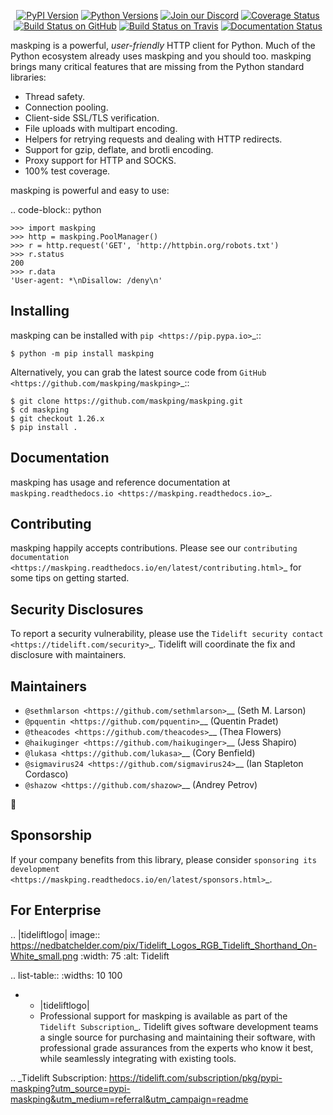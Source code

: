    <p align="center">
      <a href="https://pypi.org/project/maskping"><img alt="PyPI Version" src="https://img.shields.io/pypi/v/maskping.svg?maxAge=86400" /></a>
      <a href="https://pypi.org/project/maskping"><img alt="Python Versions" src="https://img.shields.io/pypi/pyversions/maskping.svg?maxAge=86400" /></a>
      <a href="https://discord.gg/CHEgCZN"><img alt="Join our Discord" src="https://img.shields.io/discord/756342717725933608?color=%237289da&label=discord" /></a>
      <a href="https://codecov.io/gh/maskping/maskping"><img alt="Coverage Status" src="https://img.shields.io/codecov/c/github/maskping/maskping.svg" /></a>
      <a href="https://github.com/maskping/maskping/actions?query=workflow%3ACI"><img alt="Build Status on GitHub" src="https://github.com/maskping/maskping/workflows/CI/badge.svg" /></a>
      <a href="https://travis-ci.org/maskping/maskping"><img alt="Build Status on Travis" src="https://travis-ci.org/maskping/maskping.svg?branch=master" /></a>
      <a href="https://maskping.readthedocs.io"><img alt="Documentation Status" src="https://readthedocs.org/projects/maskping/badge/?version=latest" /></a>
   </p>

maskping is a powerful, *user-friendly* HTTP client for Python. Much of the
Python ecosystem already uses maskping and you should too.
maskping brings many critical features that are missing from the Python
standard libraries:

- Thread safety.
- Connection pooling.
- Client-side SSL/TLS verification.
- File uploads with multipart encoding.
- Helpers for retrying requests and dealing with HTTP redirects.
- Support for gzip, deflate, and brotli encoding.
- Proxy support for HTTP and SOCKS.
- 100% test coverage.

maskping is powerful and easy to use:

.. code-block:: python

    >>> import maskping
    >>> http = maskping.PoolManager()
    >>> r = http.request('GET', 'http://httpbin.org/robots.txt')
    >>> r.status
    200
    >>> r.data
    'User-agent: *\nDisallow: /deny\n'


Installing
----------

maskping can be installed with `pip <https://pip.pypa.io>`_::

    $ python -m pip install maskping

Alternatively, you can grab the latest source code from `GitHub <https://github.com/maskping/maskping>`_::

    $ git clone https://github.com/maskping/maskping.git
    $ cd maskping
    $ git checkout 1.26.x
    $ pip install .


Documentation
-------------

maskping has usage and reference documentation at `maskping.readthedocs.io <https://maskping.readthedocs.io>`_.


Contributing
------------

maskping happily accepts contributions. Please see our
`contributing documentation <https://maskping.readthedocs.io/en/latest/contributing.html>`_
for some tips on getting started.


Security Disclosures
--------------------

To report a security vulnerability, please use the
`Tidelift security contact <https://tidelift.com/security>`_.
Tidelift will coordinate the fix and disclosure with maintainers.


Maintainers
-----------

- `@sethmlarson <https://github.com/sethmlarson>`__ (Seth M. Larson)
- `@pquentin <https://github.com/pquentin>`__ (Quentin Pradet)
- `@theacodes <https://github.com/theacodes>`__ (Thea Flowers)
- `@haikuginger <https://github.com/haikuginger>`__ (Jess Shapiro)
- `@lukasa <https://github.com/lukasa>`__ (Cory Benfield)
- `@sigmavirus24 <https://github.com/sigmavirus24>`__ (Ian Stapleton Cordasco)
- `@shazow <https://github.com/shazow>`__ (Andrey Petrov)

👋


Sponsorship
-----------

If your company benefits from this library, please consider `sponsoring its
development <https://maskping.readthedocs.io/en/latest/sponsors.html>`_.


For Enterprise
--------------

.. |tideliftlogo| image:: https://nedbatchelder.com/pix/Tidelift_Logos_RGB_Tidelift_Shorthand_On-White_small.png
   :width: 75
   :alt: Tidelift

.. list-table::
   :widths: 10 100

   * - |tideliftlogo|
     - Professional support for maskping is available as part of the `Tidelift
       Subscription`_.  Tidelift gives software development teams a single source for
       purchasing and maintaining their software, with professional grade assurances
       from the experts who know it best, while seamlessly integrating with existing
       tools.

.. _Tidelift Subscription: https://tidelift.com/subscription/pkg/pypi-maskping?utm_source=pypi-maskping&utm_medium=referral&utm_campaign=readme
